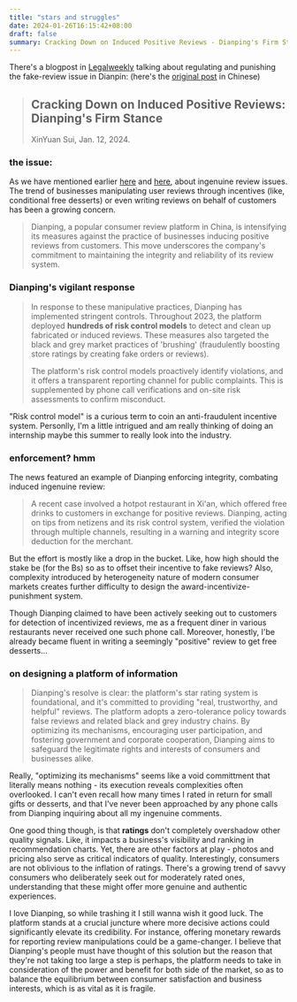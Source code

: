 ```yaml
---
title: "stars and struggles"
date: 2024-01-26T16:15:42+08:00
draft: false
summary: Cracking Down on Induced Positive Reviews - Dianping's Firm Stance.
---
```


There's a blogpost in [Legalweekly](http://www.legalweekly.cn/) talking about regulating and punishing the fake-review issue in Dianpin: (here's the [original post](http://www.legalweekly.cn/qyyf/2024-01/12/content_8949992.html) in Chinese)

> ## Cracking Down on Induced Positive Reviews: Dianping's Firm Stance
>
> XinYuan Sui, Jan. 12, 2024.

### the issue:

As we have mentioned earlier [here](https://aritang.github.io/posts/talk_show/) and [here](https://aritang.github.io/posts/yelp_paradox/), about ingenuine review issues. The trend of businesses manipulating user reviews through incentives (like, conditional free desserts) or even writing reviews on behalf of customers has been a growing concern.

> Dianping, a popular consumer review platform in China, is intensifying its measures against the practice of businesses inducing positive reviews from customers. This move underscores the company's commitment to maintaining the integrity and reliability of its review system.

### Dianping's vigilant response

> In response to these manipulative practices, Dianping has implemented stringent controls. Throughout 2023, the platform deployed **hundreds of risk control models** to detect and clean up fabricated or induced reviews. These measures also targeted the black and grey market practices of 'brushing' (fraudulently boosting store ratings by creating fake orders or reviews).
>
> The platform's risk control models proactively identify violations, and it offers a transparent reporting channel for public complaints. This is supplemented by phone call verifications and on-site risk assessments to confirm misconduct.

"Risk control model" is a curious term to coin an anti-fraudulent incentive system. Personlly, I'm a little intrigued and am really thinking of doing an internship maybe this summer to really look into the industry.

### enforcement? hmm

The news featured an example of Dianping enforcing integrity, combating induced ingenuine review:

> A recent case involved a hotpot restaurant in Xi'an, which offered free drinks to customers in exchange for positive reviews. Dianping, acting on tips from netizens and its risk control system, verified the violation through multiple channels, resulting in a warning and integrity score deduction for the merchant.

But the effort is mostly like a drop in the bucket. Like, how high should the stake be (for the Bs) so as to offset their incentive to fake reviews? Also, complexity introduced by heterogeneity nature of modern consumer markets creates further difficulty to design the award-incentivize-punishment system.

Though Dianping claimed to have been actively seeking out to customers for detection of incentivized reviews, me as a frequent diner in various restaurants never received one such phone call. Moreover, honestly, I'be already became fluent in writing a seemingly "positive" review to get free desserts...

### on designing a platform of information

> Dianping's resolve is clear: the platform's star rating system is foundational, and it's committed to providing "real, trustworthy, and helpful" reviews. The platform adopts a zero-tolerance policy towards false reviews and related black and grey industry chains. By optimizing its mechanisms, encouraging user participation, and fostering government and corporate cooperation, Dianping aims to safeguard the legitimate rights and interests of consumers and businesses alike.

Really, "optimizing its mechanisms" seems like a void committment that literally means nothing - its execution reveals complexities often overlooked. I can't even recall how many times I rated in return for small gifts or desserts, and that I've never been approached by any phone calls from Dianping inquiring about all my ingenuine comments.

One good thing though, is that **ratings** don't completely overshadow other quality signals. Like, it impacts a business's visibility and ranking in recommendation charts. Yet, there are other factors at play - photos and pricing also serve as critical indicators of quality. Interestingly, consumers are not oblivious to the inflation of ratings. There's a growing trend of savvy consumers who deliberately seek out for moderately rated ones, understanding that these might offer more genuine and authentic experiences.

I love Dianping, so while trashing it I still wanna wish it good luck. The platform stands at a crucial juncture where more decisive actions could significantly elevate its credibility. For instance, offering monetary rewards for reporting review manipulations could be a game-changer. I believe that Dianping's people must have thought of this solution but the reason that they're not taking too large a step is perhaps, the platform needs to take in consideration of the power and benefit for both side of the market, so as to balance the equilibrium between consumer satisfaction and business interests, which is as vital as it is fragile.
